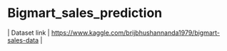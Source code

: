 # Bigmart_sales_prediction

| Dataset link | https://www.kaggle.com/brijbhushannanda1979/bigmart-sales-data |
